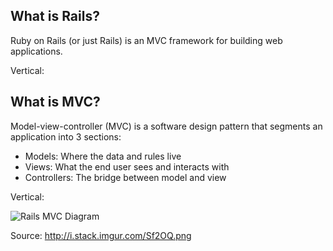 ## What is Rails?

Ruby on Rails (or just Rails) is an MVC framework for building web applications.

Vertical:

## What is MVC?

Model-view-controller (MVC) is a software design pattern that segments an application into 3 sections:

- Models: Where the data and rules live
- Views: What the end user sees and interacts with
- Controllers: The bridge between model and view

Vertical:

![Rails MVC Diagram](http://i.stack.imgur.com/Sf2OQ.png)

Source: http://i.stack.imgur.com/Sf2OQ.png
